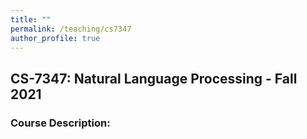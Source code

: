 ```yaml
---
title: ""
permalink: /teaching/cs7347
author_profile: true
---
```



## CS-7347: Natural Language Processing - Fall 2021

### Course Description:
